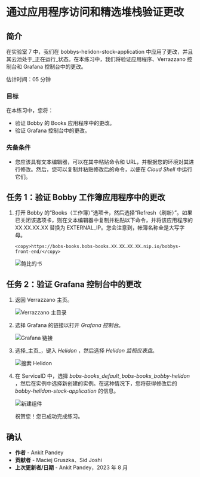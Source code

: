 # 通过应用程序访问和精选堆栈验证更改

## 简介

在实验室 7 中，我们在 bobbys-helidon-stock-application 中应用了更改，并且其云池处于_正在运行_状态。在本练习中，我们将验证应用程序、Verrazzano 控制台和 Grafana 控制台中的更改。

估计时间：05 分钟

### 目标

在本练习中，您将：

*   验证 Bobby 的 Books 应用程序中的更改。
*   验证 Grafana 控制台中的更改。

### 先备条件

*   您应该具有文本编辑器，可以在其中粘贴命令和 URL，并根据您的环境对其进行修改。然后，您可以复制并粘贴修改后的命令，以便在 _Cloud Shell_ 中运行它们。

## 任务 1：验证 Bobby 工作簿应用程序中的更改

1.  打开 Bobby 的“Books（工作簿）”选项卡，然后选择“Refresh（刷新）”。如果已关闭该选项卡，则在文本编辑器中复制并粘贴以下命令，并将该应用程序的 XX.XX.XX.XX 替换为 EXTERNAL\_IP。您会注意到，帐簿名称全是大写字母。
    
        <copy>https://bobs-books.bobs-books.XX.XX.XX.XX.nip.io/bobbys-front-end/</copy>
        
    
    ![鲍比的书](images/bobbysbooks.png " ")
    

## 任务 2：验证 Grafana 控制台中的更改

1.  返回 Verrazzano 主页。
    
    ![Verrazzano 主目录](images/verrazzao-home.png " ")
    
2.  选择 Grafana 的链接以打开 _Grafana 控制台_。
    
    ![Grafana 链接](images/grafana-link.png " ")
    
3.  选择_主页_，键入 _Helidon_ ，然后选择 _Helidon 监视仪表盘_。
    
    ![搜索 Helidon](images/search-helidon.png " ")
    
4.  在 ServiceID 中，选择 _bobs-books\_default\_bobs-books\_bobby-helidon_ ，然后在实例中选择新创建的实例。在这种情况下，您将获得修改后的 _bobby-helidon-stock-application_ 的信息。
    
    ![新建组件](images/new-component.png " ")
    
    祝贺您！您已成功完成练习。
    

## 确认

*   **作者** - Ankit Pandey
*   **贡献者** - Maciej Gruszka、Sid Joshi
*   **上次更新者/日期** - Ankit Pandey，2023 年 8 月